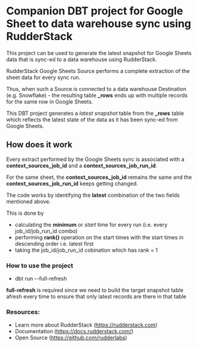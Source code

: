# Companion DBT project for Google Sheet to data warehouse sync using RudderStack

This project can be used to generate the latest snapshot for Google Sheets data that is sync-ed to a data warehouse using RudderStack.

RudderStack Google Sheets Source performs a complete extraction of the sheet data for every sync run.

Thus, when such a Source is connected to a data warehouse Destination (e.g. Snowflake) - the resulting table **_rows** ends up with multiple records for the same row in Google Sheets.

This DBT project generates a *latest snapshot* table from the **_rows** table which reflects the latest state of the data as it has been sync-ed from Google Sheets.

## How does it work

Every extract performed by the Google Sheets sync is associated with a **context_sources_job_id** and a **context_sources_job_run_id**.

For the same sheet, the **context_sources_job_id** remains the same and the **context_sources_job_run_id** keeps getting changed.

The code works by identifying the **latest** combination of the two fields mentioned above. 

This is done by 

* calculating the **minimum** or *start* time for every run (i.e. every job_id/job_run_id combo) 
* performing **rank()** operation on the start times with the start times in descending order i.e. latest first
* taking the job_id/job_run_id cobination which has rank = 1

### How to use the project

* dbt run --full-refresh

**full-refresh** is required since we need to build the target snapshot table afresh every time to ensure that only latest records are there in that table


### Resources:
- Learn more about RudderStack (https://rudderstack.com)
- Documentation (https://docs.rudderstack.com/)
- Open Source (https://github.com/rudderlabs)
